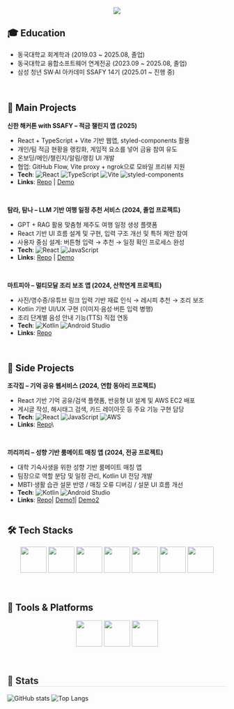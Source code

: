 <div align="center">
  <img src="https://capsule-render.vercel.app/api?type=waving&color=auto&height=180&text=Yerim's%20GITHUB&fontColor=ffffff&fontSize=60" />
</div>

<!-- Education -->
## 🎓 Education
- 동국대학교 회계학과 (2019.03 ~ 2025.08, 졸업)
- 동국대학교 융합소프트웨어 연계전공 (2023.09 ~ 2025.08, 졸업)
- 삼성 청년 SW·AI 아카데미 SSAFY 14기 (2025.01 ~ 진행 중)

<br>

<!-- Projects -->
## 📌 Main Projects

**신한 해커톤 with SSAFY – 적금 챌린지 앱 (2025)**
- React + TypeScript + Vite 기반 웹앱, styled-components 활용  
- 개인/팀 적금 현황을 랭킹화, 게임적 요소를 넣어 금융 참여 유도  
- 온보딩/메인/챌린지/알림/랭킹 UI 개발  
- 협업: GitHub Flow, Vite proxy + ngrok으로 모바일 프리뷰 지원  
- **Tech**: ![React](https://img.shields.io/badge/React-61DAFB?style=flat&logo=react&logoColor=black) 
  ![TypeScript](https://img.shields.io/badge/TypeScript-3178C6?style=flat&logo=typescript&logoColor=white) 
  ![Vite](https://img.shields.io/badge/Vite-646CFF?style=flat&logo=vite&logoColor=white) 
  ![styled-components](https://img.shields.io/badge/styled--components-DB7093?style=flat&logo=styledcomponents&logoColor=white)
- **Links**: [Repo](https://github.com/YeRimmm-Cho/shinhan_hackathon_FE) \| [Demo](https://www.youtube.com/shorts/6i-mFkp4MJI)

<br>

**탐라, 탐나 – LLM 기반 여행 일정 추천 서비스 (2024, 졸업 프로젝트)**
- GPT + RAG 활용 맞춤형 제주도 여행 일정 생성 플랫폼  
- React 기반 UI 흐름 설계 및 구현, 입력 구조 개선 및 특허 제안 참여  
- 사용자 중심 설계: 버튼형 입력 → 추천 → 일정 확인 프로세스 완성  
- **Tech**: ![React](https://img.shields.io/badge/React-61DAFB?style=flat&logo=react&logoColor=black)
  ![JavaScript](https://img.shields.io/badge/JavaScript-F7DF1E?style=flat&logo=javascript&logoColor=black)
- **Links**: [Repo](https://github.com/YeRimmm-Cho/jjambbong_FE) \| [Demo](youtube.com/watch?v=xXba5srjkrQ&feature=youtu.be)

<br>

**마트피아 – 멀티모달 조리 보조 앱 (2024, 산학연계 프로젝트)**
- 사진/영수증/유튜브 링크 입력 기반 재료 인식 → 레시피 추천 → 조리 보조  
- Kotlin 기반 UI/UX 구현 (이미지·음성·버튼 입력 병행)  
- 조리 단계별 음성 안내 기능(TTS) 직접 연동  
- **Tech**: ![Kotlin](https://img.shields.io/badge/Kotlin-7F52FF?style=flat&logo=kotlin&logoColor=white) 
  ![Android Studio](https://img.shields.io/badge/Android%20Studio-3DDC84?style=flat&logo=androidstudio&logoColor=white)
- **Links**: [Repo](https://github.com/YeRimmm-Cho/FLOW_FE)

<br>

## 🌱 Side Projects

**조각집 – 기억 공유 웹서비스 (2024, 연합 동아리 프로젝트)**
- React 기반 기억 공유/검색 플랫폼, 반응형 UI 설계 및 AWS EC2 배포  
- 게시글 작성, 해시태그 검색, 카드 레이아웃 등 주요 기능 구현 담당  
- **Tech**: ![React](https://img.shields.io/badge/React-61DAFB?style=flat&logo=react&logoColor=black)
  ![JavaScript](https://img.shields.io/badge/JavaScript-F7DF1E?style=flat&logo=javascript&logoColor=black)
  ![AWS](https://img.shields.io/badge/AWS-232F3E?style=flat&logo=amazonaws&logoColor=white)
- **Links**: [Repo](https://github.com/YeRimmm-Cho/jogaczip_CYR)\

<br>

**끼리끼리 – 성향 기반 룸메이트 매칭 앱 (2024, 전공 프로젝트)**
- 대학 기숙사생을 위한 성향 기반 룸메이트 매칭 앱
- 팀장으로 역할 분담 및 일정 관리, Kotlin UI 전담 개발  
- MBTI·생활 습관 설문 반영 / 매칭 오류 디버깅 / 설문 UI 흐름 개선  
- **Tech**: ![Kotlin](https://img.shields.io/badge/Kotlin-7F52FF?style=flat&logo=kotlin&logoColor=white) 
  ![Android Studio](https://img.shields.io/badge/Android%20Studio-3DDC84?style=flat&logo=androidstudio&logoColor=white)
- **Links**: [Repo](https://github.com/YeRimmm-Cho/OSSProjCYR)| [Demo1](https://www.youtube.com/shorts/2raDkWlSv1c)| [Demo2](https://www.youtube.com/shorts/YWlupyA0A_I)
<br><br>

<!-- Tech Stacks -->
<h2>🛠️ Tech Stacks</h2>
<div align="center">
  <img src="https://cdn.jsdelivr.net/gh/devicons/devicon/icons/html5/html5-original.svg" width="60" height="60"/>
  <img src="https://cdn.jsdelivr.net/gh/devicons/devicon/icons/css3/css3-original.svg" width="60" height="60"/>
  <img src="https://cdn.jsdelivr.net/gh/devicons/devicon/icons/javascript/javascript-original.svg" width="60" height="60"/>
  <img src="https://cdn.jsdelivr.net/gh/devicons/devicon/icons/typescript/typescript-original.svg" width="60" height="60"/>
  <img src="https://cdn.jsdelivr.net/gh/devicons/devicon/icons/react/react-original.svg" width="60" height="60"/>
  <img src="https://cdn.jsdelivr.net/gh/devicons/devicon/icons/python/python-original.svg" width="60" height="60"/>
  <img src="https://cdn.jsdelivr.net/gh/devicons/devicon/icons/kotlin/kotlin-original.svg" width="60" height="60"/>
</div>
<br><br>

<!-- Tools & Platforms -->
<h2>🧰 Tools & Platforms</h2>
<div align="center">
  <!-- Git -->
  <img src="https://cdn.jsdelivr.net/gh/devicons/devicon/icons/git/git-original.svg" width="60" height="60"/>
  
  <!-- Figma -->
  <img src="https://cdn.jsdelivr.net/gh/devicons/devicon/icons/figma/figma-original.svg" width="60" height="60"/>
  
  <!-- Android Studio -->
  <img src="https://cdn.jsdelivr.net/gh/devicons/devicon/icons/androidstudio/androidstudio-original.svg" width="60" height="60"/>
</div>
<br>

<br>

<!-- Stats -->
<h2 style="border-bottom:1px solid #d8dee4; color:#282d33;">🏅 Stats</h2>
<div>
  <img 
    src="https://github-readme-stats.vercel.app/api?username=YeRimmm-Cho&show_icons=true&theme=dracula" 
    alt="GitHub stats" 
  />
  <img 
    src="https://github-readme-stats.vercel.app/api/top-langs/?username=YeRimmm-Cho&layout=compact&theme=dracula" 
    alt="Top Langs" 
  />
</div>
